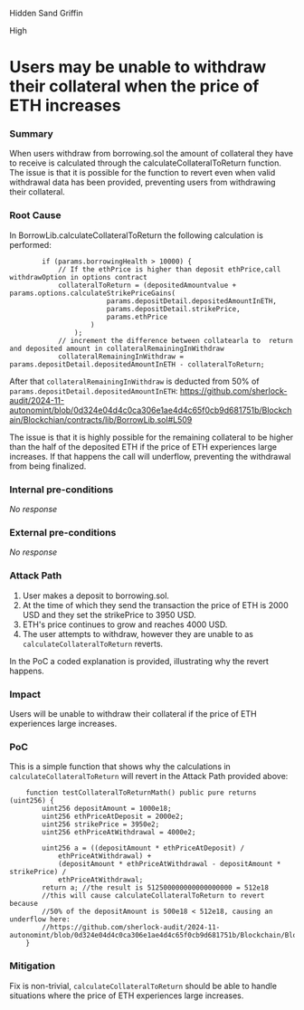 Hidden Sand Griffin

High

# Users may be unable to withdraw their collateral when the price of ETH increases

### Summary

When users withdraw from borrowing.sol the amount of collateral they have to receive is calculated through the calculateCollateralToReturn function. The issue is that it is possible for the function to revert even when valid withdrawal data has been provided, preventing users from withdrawing their collateral.

### Root Cause

In BorrowLib.calculateCollateralToReturn the following calculation is performed:

```solidity
        if (params.borrowingHealth > 10000) {
            // If the ethPrice is higher than deposit ethPrice,call withdrawOption in options contract
            collateralToReturn = (depositedAmountvalue + params.options.calculateStrikePriceGains(
                        params.depositDetail.depositedAmountInETH,
                        params.depositDetail.strikePrice,
                        params.ethPrice
                    )
                );
            // increment the difference between collatearla to  return and deposited amount in collateralRemainingInWithdraw
            collateralRemainingInWithdraw = params.depositDetail.depositedAmountInETH - collateralToReturn;
```

After that `collateralRemainingInWithdraw` is deducted from 50% of `params.depositDetail.depositedAmountInETH`:
https://github.com/sherlock-audit/2024-11-autonomint/blob/0d324e04d4c0ca306e1ae4d4c65f0cb9d681751b/Blockchain/Blockchian/contracts/lib/BorrowLib.sol#L509

The issue is that it is highly possible for the remaining collateral to be higher than the half of the deposited ETH if the price of ETH experiences large increases. If that happens the call will underflow, preventing the withdrawal from being finalized.


### Internal pre-conditions

_No response_

### External pre-conditions

_No response_

### Attack Path

1. User makes a deposit to borrowing.sol.
2. At the time of which they send the transaction the price of ETH is 2000 USD and they set the strikePrice to 3950 USD.
3. ETH's price continues to grow and reaches 4000 USD.
4. The user attempts to withdraw, however they are unable to as `calculateCollateralToReturn` reverts.

In the PoC a coded explanation is provided, illustrating why the revert happens.

### Impact

Users will be unable to withdraw their collateral if the price of ETH experiences large increases.

### PoC

This is a simple function that shows why the calculations in `calculateCollateralToReturn` will revert in the Attack Path provided above:

```solidity
    function testCollateralToReturnMath() public pure returns (uint256) {
        uint256 depositAmount = 1000e18;
        uint256 ethPriceAtDeposit = 2000e2;
        uint256 strikePrice = 3950e2;
        uint256 ethPriceAtWithdrawal = 4000e2;

        uint256 a = ((depositAmount * ethPriceAtDeposit) /
            ethPriceAtWithdrawal) +
            (depositAmount * ethPriceAtWithdrawal - depositAmount * strikePrice) /
            ethPriceAtWithdrawal;
        return a; //the result is 512500000000000000000 = 512e18
        //this will cause calculateCollateralToReturn to revert because 
        //50% of the depositAmount is 500e18 < 512e18, causing an underflow here: 
        //https://github.com/sherlock-audit/2024-11-autonomint/blob/0d324e04d4c0ca306e1ae4d4c65f0cb9d681751b/Blockchain/Blockchian/contracts/lib/BorrowLib.sol#L509
    }
```

### Mitigation

Fix is non-trivial, `calculateCollateralToReturn` should be able to handle situations where the price of ETH experiences large increases.